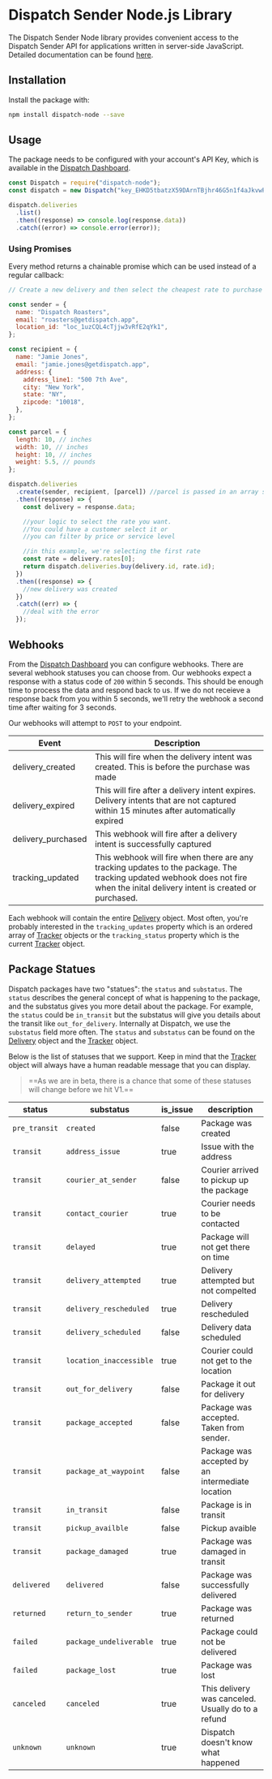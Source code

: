 # Dispatch Sender Node.js Library

The Dispatch Sender Node library provides convenient access to the Dispatch Sender API for applications written in server-side JavaScript. Detailed documentation can be found [here](https://get-dispatch.github.io/dispatch-node/).

## Installation

Install the package with:

```sh
npm install dispatch-node --save
```

## Usage

The package needs to be configured with your account's API Key, which is
available in the [Dispatch Dashboard](https://app.getdispatch.app/settings/api).

```js
const Dispatch = require("dispatch-node");
const dispatch = new Dispatch("key_EHKD5tbatzX59DArnTBjhr46G5n1f4aJkvwPByft");

dispatch.deliveries
  .list()
  .then((response) => console.log(response.data))
  .catch((error) => console.error(error));
```

### Using Promises

Every method returns a chainable promise which can be used instead of a regular callback:

```js
// Create a new delivery and then select the cheapest rate to purchase

const sender = {
  name: "Dispatch Roasters",
  email: "roasters@getdispatch.app",
  location_id: "loc_1uzCQL4cTjjw3vRfE2qYk1",
};

const recipient = {
  name: "Jamie Jones",
  email: "jamie.jones@getdispatch.app",
  address: {
    address_line1: "500 7th Ave",
    city: "New York",
    state: "NY",
    zipcode: "10018",
  },
};

const parcel = {
  length: 10, // inches
  width: 10, // inches
  height: 10, // inches
  weight: 5.5, // pounds
};

dispatch.deliveries
  .create(sender, recipient, [parcel]) //parcel is passed in an array since you can pass multiple parcels as part of one delivery
  .then((response) => {
    const delivery = response.data;

    //your logic to select the rate you want.
    //You could have a customer select it or
    //you can filter by price or service level

    //in this example, we're selecting the first rate
    const rate = delivery.rates[0];
    return dispatch.deliveries.buy(delivery.id, rate.id);
  })
  .then((response) => {
    //new delivery was created
  })
  .catch((err) => {
    //deal with the error
  });
```

## Webhooks

From the [Dispatch Dashboard](https://app.getdispatch.app/settings/api) you can configure webhooks. There are several webhook statuses you can choose from. Our webhooks expect a response with a status code of `200` within 5 seconds. This should be enough time to process the data and respond back to us. If we do not receieve a response back from you within 5 seconds, we'll retry the webhook a second time after waiting for 3 seconds.

Our webhooks will attempt to `POST` to your endpoint.

| Event              | Description                                                                                                                                                                    |
| ------------------ | ------------------------------------------------------------------------------------------------------------------------------------------------------------------------------ |
| delivery_created   | This will fire when the delivery intent was created. This is before the purchase was made                                                                                      |
| delivery_expired   | This will fire after a delivery intent expires. Delivery intents that are not captured within 15 minutes after automatically expired                                           |
| delivery_purchased | This webhook will fire after a delivery intent is successfully captured                                                                                                        |
| tracking_updated   | This webhook will fire when there are any tracking updates to the package. The tracking updated webhook does not fire when the inital delivery intent is created or purchased. |

Each webhook will contain the entire [Delivery](https://get-dispatch.github.io/dispatch-node/global.html#Delivery) object. Most often, you're probably interested in the `tracking_updates` property which is an ordered array of [Tracker](https://get-dispatch.github.io/dispatch-node/global.html#Tracker) objects or the `tracking_status` property which is the current [Tracker](https://get-dispatch.github.io/dispatch-node/global.html#Tracker) object.

## Package Statues

Dispatch packages have two "statues": the `status` and `substatus`. The `status` describes the general concept of what is happening to the package, and the substatus gives you more detail about the package. For example, the `status` could be `in_transit` but the substatus will give you details about the transit like `out_for_delivery`. Internally at Dispatch, we use the `substatus` field more often. The `status` and `substatus` can be found on the [Delivery](https://get-dispatch.github.io/dispatch-node/global.html#Delivery) object and the [Tracker](https://get-dispatch.github.io/dispatch-node/global.html#Tracker) object.

Below is the list of statuses that we support. Keep in mind that the [Tracker](https://get-dispatch.github.io/dispatch-node/global.html#Tracker) object will always have a human readable message that you can display.

> ==As we are in beta, there is a chance that some of these statuses will change before we hit V1.==

| status        | substatus               | is_issue | description                                        |
| ------------- | ----------------------- | -------- | -------------------------------------------------- |
| `pre_transit` | `created`               | false    | Package was created                                |
| `transit`     | `address_issue`         | true     | Issue with the address                             |
| `transit`     | `courier_at_sender`     | false    | Courier arrived to pickup up the package           |
| `transit`     | `contact_courier`       | true     | Courier needs to be contacted                      |
| `transit`     | `delayed`               | true     | Package will not get there on time                 |
| `transit`     | `delivery_attempted`    | true     | Delivery attempted but not compelted               |
| `transit`     | `delivery_rescheduled`  | true     | Delivery rescheduled                               |
| `transit`     | `delivery_scheduled`    | false    | Delivery data scheduled                            |
| `transit`     | `location_inaccessible` | true     | Courier could not get to the location              |
| `transit`     | `out_for_delivery`      | false    | Package it out for delivery                        |
| `transit`     | `package_accepted`      | false    | Package was accepted. Taken from sender.           |
| `transit`     | `package_at_waypoint`   | false    | Package was accepted by an intermediate location   |
| `transit`     | `in_transit`            | false    | Package is in transit                              |
| `transit`     | `pickup_availble`       | false    | Pickup avaible                                     |
| `transit`     | `package_damaged`       | true     | Package was damaged in transit                     |
| `delivered`   | `delivered`             | false    | Package was successfully delivered                 |
| `returned`    | `return_to_sender`      | true     | Package was returned                               |
| `failed`      | `package_undeliverable` | true     | Package could not be delivered                     |
| `failed`      | `package_lost`          | true     | Package was lost                                   |
| `canceled`    | `canceled`              | true     | This delivery was canceled. Usually do to a refund |
| `unknown`     | `unknown`               | true     | Dispatch doesn't know what happened                |
